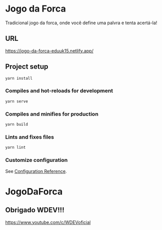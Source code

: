 # Jogo da Forca

Tradicional jogo da forca, onde você define uma palvra e tenta acertá-la!

## URL

https://jogo-da-forca-eduuk15.netlify.app/

## Project setup
```
yarn install
```

### Compiles and hot-reloads for development
```
yarn serve
```

### Compiles and minifies for production
```
yarn build
```

### Lints and fixes files
```
yarn lint
```

### Customize configuration
See [Configuration Reference](https://cli.vuejs.org/config/).
# JogoDaForca


## Obrigado WDEV!!!

https://www.youtube.com/c/WDEVoficial
